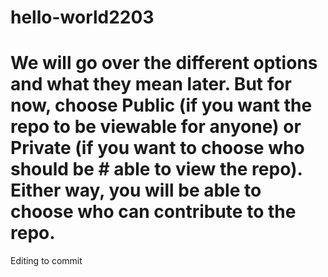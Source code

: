 # hello-world2203
# We will go over the different options and what they mean later. But for now, choose Public (if you want the repo to be viewable for anyone) or Private (if you want to choose who should be # able to view the repo). Either way, you will be able to choose who can contribute to the repo.
Editing to commit
